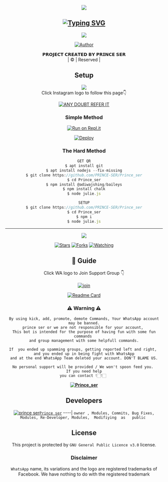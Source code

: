 <div align="center">
  <p align="center">
<img src=https://i.imgur.com/aqg9Zky.png>
</p>

## [![Typing SVG](https://readme-typing-svg.herokuapp.com?font=Rockstar-ExtraBold&color=F33A6A&lines=𝙒𝙀𝙇𝘾𝙊𝙈𝙀+𝙏𝙊+𝗣𝗥𝗜𝗡𝗖𝗘+𝗦𝗘𝗥+𝙒𝘼+𝘽𝙊𝙏+𝙍𝙀𝙋𝙊.;𝘾𝙍𝙀𝘼𝙏𝙀𝘿+𝘽𝙔+𝗣𝗥𝗜𝗡𝗖𝗘+𝗦𝗘𝗥;𝙏𝙃𝙄𝙎+𝙄𝙎+𝘼+𝙎𝙏𝙄𝘾𝙆𝙀𝙍+𝘽𝙊𝙏;𝙒𝙄𝙏𝙃+𝙈𝙊𝙍𝙀+𝙁𝙀𝘼𝙏𝙐𝙍𝙀𝙎;𝙏𝙃𝘼𝙉𝙆𝙎+𝙁𝙊𝙍+𝙑𝙄𝙎𝙄𝙏𝙄𝙉𝙂+𝙊𝙐𝙍+𝙂𝙄𝙏)](https://git.io/typing-svg)

 </a>
</p>

<div align="center">
  <p align="center">
<img src=https://i.imgur.com/pjKI7O7.jpeg>
</p>


  <p align="center">
<a href="https://github.com/PRINCE-SER"><img title="Author" src="https://img.shields.io/badge/Author-prince ser-cyberchekuthan/Amalser_v2?color=blue&style=for-the-badge&logo=whatsapp"></a>
</p>
</div>
<p align="center">
𝗣𝗥𝗢𝗝𝗘𝗖𝗧 𝗖𝗥𝗘𝗔𝗧𝗘𝗗 𝗕𝗬 𝗣𝗥𝗜𝗡𝗖𝗘 𝗦𝗘𝗥
    <br>
       | © |
        Reserved |
    <br> 
</p>

## Setup
<div align="center"> 

<img src="https://github.com/SP-XD/SP-XD/blob/main/images/dino_rounded.gif?raw=true" href="https://github.com/SP-XD" />



</div

## Click Instagram logo to follow this page👇

 [![ANY DOUBT REFER IT](https://i.imgur.com/cOevAnk.png)](https://www.instagram.com/muza.mmi_l/)

  ### Simple Method
  
[![Run on Repl.it](https://repl.it/badge/github/quiec/whatsAlfa)](https://replit.com/@PRINCE-SER/Prince-ser?v=1)

[![Deploy](https://www.herokucdn.com/deploy/button.svg)](https://heroku.com/deploy?template=https://github.com/PRINCE-SER/Prince_ser.git)

  
  
### The Hard Method
```js
GET QR
$ apt install git
$ apt install nodejs --fix-missing
$ git clone https://github.com/PRINCE-SER/Prince_ser
$ cd Prince_ser
$ npm install @adiwajshing/baileys
$ npm install chalk
$ node julie.js
```
      
```js
SETUP
$ git clone https://github.com/PRINCE-SER/Prince_ser
$ cd Prince_ser
$ npm i
$ node julie.js
```

----

  <p align="center">
  <a href="https://github.com/PRINCE-SER/Prince_ser">
    
<a href="https://github.com/PRINCE-SER/followers">
<img src="https://img.shields.io/github/repo-size/cyberchekuthan/Kaztroserv1_v2?color=green&label=Repo%20total%20size&style=plastic">
<p align="center">
<a href="https://github.com/PRINCE-SER/followers"
<img title="Followers" src="https://img.shields.io/github/followers/PRINCE-SER?color=blue&style=flat-square"></a>
<a href="https://github.com/PRINCE-SER/Prince_ser/stargazers/"><img title="Stars" src="https://img.shields.io/github/stars/PRINCE-SER/Prince_ser?color=blue&style=flat-square"></a>
<a href="https://github.com/PRINCE-SER/Prince_ser/network/members"><img title="Forks" src="https://img.shields.io/github/forks/PRINCE-SER/Prince_ser?color=blue&style=flat-square"></a>
<a href="https://github.com/PRINCE-SER/Prince_ser/watchers"><img title="Watching" src="https://img.shields.io/github/watchers/PRINCE-SER/Prince_ser?label=Watchers&color=blue&style=flat-square"></a>
</p>

## 📢 Guide
Click WA logo to Join Support Group 👇
    <br>
<br>
  [![join](https://i.imgur.com/21zMdKL.png)](https://chat.whatsapp.com/FH8pCHTfpCMFkHbWVGVaLv)
  <div align="center">
       
  [![Readme Card](https://github-readme-stats.vercel.app/api/pin/?username=PRINCE-SER&repo=Prince_ser&theme=nightowl)](https://github.com/PRINCE-SER/Prince_ser)
  </div>
    
### ⚠ Warning ⚠

```
By using kick, add, promote, demote Commands, Your WhatsApp account may be banned.
prince ser or we are not responsible for your account, 
This bot is intended for the purpose of having fun with some fun commands 
and group management with some helpfull commands.

If  you ended up spamming groups, getting reported left and right, 
and you ended up in being fight with WhatsApp
and at the end WhatsApp Team deleted your account. DON'T BLAME US.

No personal support will be provided / We won't spoon feed you. 
If you need help
you can contact 👇🏻👇🏻 
```
**[![Prince_ser](https://i.imgur.com/8c02mRI.png)](http://wa.me/918590565968?text=_Hi%20Prince%20ser💖✨_)**

## Developers
  <div align="center">

  [![prince ser](https://i.imgur.com/nHTDyjA.jpeg)](https://github.com/PRINCE-SER)[`Prince ser`](https://github.com/PRINCE-SER)
----|
   `owner , Modules, Commits, Bug Fixes, Modules, Re-Developer, Modules,  Modifiying  as   public ` 
  </div>
    
>
    


## License
This project is protected by `GNU General Public Licence v3.0` license.

### Disclaimer
`WhatsApp` name, its variations and the logo are registered trademarks of Facebook. We have nothing to do with the registered trademark
